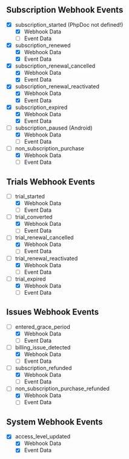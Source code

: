 
## Subscription Webhook Events
- [x] subscription_started (PhpDoc not defined!)
  - [x] Webhook Data
  - [ ] Event Data
- [x] subscription_renewed
  - [x] Webhook Data
  - [x] Event Data
- [x] subscription_renewal_cancelled
  - [x] Webhook Data
  - [x] Event Data
- [x] subscription_renewal_reactivated
  - [x] Webhook Data
  - [x] Event Data
- [x] subscription_expired
  - [x] Webhook Data
  - [x] Event Data
- [ ] subscription_paused (Android)
  - [x] Webhook Data
  - [ ] Event Data
- [ ] non_subscription_purchase
  - [x] Webhook Data
  - [ ] Event Data

## Trials Webhook Events
- [ ] trial_started
  - [x] Webhook Data
  - [ ] Event Data
- [ ] trial_converted
  - [x] Webhook Data
  - [ ] Event Data
- [ ] trial_renewal_cancelled
  - [x] Webhook Data
  - [ ] Event Data
- [ ] trial_renewal_reactivated
  - [x] Webhook Data
  - [ ] Event Data
- [ ] trial_expired
  - [x] Webhook Data
  - [ ] Event Data

## Issues Webhook Events
- [ ] entered_grace_period
  - [x] Webhook Data
  - [ ] Event Data
- [ ] billing_issue_detected
  - [x] Webhook Data
  - [ ] Event Data
- [ ] subscription_refunded
  - [x] Webhook Data
  - [ ] Event Data
- [ ] non_subscription_purchase_refunded
  - [x] Webhook Data
  - [ ] Event Data

## System Webhook Events
- [x] access_level_updated
  - [x] Webhook Data
  - [x] Event Data
